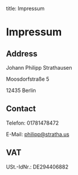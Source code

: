 title: Impressum

# Impressum

## Address

Johann Philipp Strathausen

Moosdorfstraße 5

12435 Berlin

## Contact

Telefon: 01781478472

E-Mail: philipp@stratha.us

## VAT

USt.-IdNr.: DE294406882

